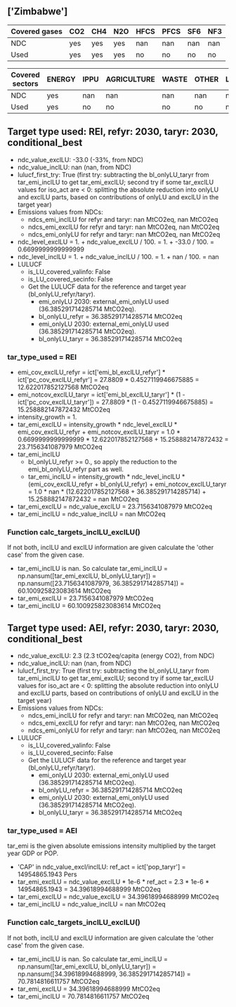 ## ['Zimbabwe']



| Covered gases | CO2 | CH4 | N2O | HFCS | PFCS | SF6 | NF3 |
| ---- | ---- | ---- | ---- | ---- | ---- | ---- | ----  |
| NDC | yes | yes | yes | nan | nan | nan | nan |
| Used | yes | yes | yes | no | no | no | no |

| Covered sectors | ENERGY | IPPU | AGRICULTURE | WASTE | OTHER | LULUCF |
| ---- | ---- | ---- | ---- | ---- | ---- | ----  |
| NDC | yes | nan | nan | nan | nan | nan |
| Used | yes | no | no | no | no | no |



## Target type used: REI, refyr: 2030, taryr: 2030, conditional_best
- ndc_value_exclLU: -33.0 (-33%, from NDC)
- ndc_value_inclLU: nan (nan, from NDC)
- lulucf_first_try: True
(first try: subtracting the bl_onlyLU_taryr from tar_emi_inclLU to get tar_emi_exclLU;
second try if some tar_exclLU values for iso_act are < 0: splitting the absolute reduction into onlyLU and exclLU parts, based on contributions of onlyLU and exclLU in the target year)
- Emissions values from NDCs:
  - ndcs_emi_inclLU for refyr and taryr: nan MtCO2eq, nan MtCO2eq
  - ndcs_emi_exclLU for refyr and taryr: nan MtCO2eq, nan MtCO2eq
  - ndcs_emi_onlyLU for refyr and taryr: nan MtCO2eq, nan MtCO2eq
- ndc_level_exclLU = 1. + ndc_value_exclLU / 100. = 1. + -33.0 / 100. = 0.6699999999999999
- ndc_level_inclLU = 1. + ndc_value_inclLU / 100. = 1. + nan / 100. = nan
- LULUCF
  - is_LU_covered_valinfo: False
  - is_LU_covered_secinfo: False
  - Get the LULUCF data for the reference and target year (bl_onlyLU_refyr/taryr).
    - emi_onlyLU 2030: external_emi_onlyLU used (36.385291714285714 MtCO2eq).
    - bl_onlyLU_refyr = 36.385291714285714 MtCO2eq
    - emi_onlyLU 2030: external_emi_onlyLU used (36.385291714285714 MtCO2eq).
    - bl_onlyLU_taryr = 36.385291714285714 MtCO2eq
### tar_type_used = REI
- emi_cov_exclLU_refyr = ict['emi_bl_exclLU_refyr'] * ict['pc_cov_exclLU_refyr'] = 27.8809 * 0.4527119946675885 = 12.622017852127568 MtCO2eq
- emi_notcov_exclLU_taryr = ict['emi_bl_exclLU_taryr'] * (1 - ict['pc_cov_exclLU_taryr']) = 27.8809 * (1 - 0.4527119946675885) = 15.258882147872432 MtCO2eq
- intensity_growth = 1.
- tar_emi_exclLU = intensity_growth * ndc_level_exclLU * emi_cov_exclLU_refyr + emi_notcov_exclLU_taryr = 1.0 * 0.6699999999999999 * 12.622017852127568 + 15.258882147872432 = 23.7156341087979 MtCO2eq
- tar_emi_inclLU
  - bl_onlyLU_refyr >= 0., so apply the reduction to the emi_bl_onlyLU_refyr part as well.
  - tar_emi_inclLU = intensity_growth * ndc_level_inclLU * (emi_cov_exclLU_refyr + bl_onlyLU_refyr) + emi_notcov_exclLU_taryr = 1.0 * nan * (12.622017852127568 + 36.385291714285714) + 15.258882147872432 = nan MtCO2eq
- tar_emi_exclLU = ndc_value_exclLU = 23.7156341087979 MtCO2eq
- tar_emi_inclLU = ndc_value_inclLU = nan MtCO2eq
### Function calc_targets_inclLU_exclLU()
If not both, inclLU and exclLU information are given calculate the 'other case' from the given case.
- tar_emi_inclLU is nan. So calculate tar_emi_inclLU = np.nansum([tar_emi_exclLU, bl_onlyLU_taryr]) = np.nansum([23.7156341087979, 36.385291714285714]) = 60.100925823083614 MtCO2eq
- tar_emi_exclLU = 23.7156341087979 MtCO2eq
- tar_emi_inclLU = 60.100925823083614 MtCO2eq



## Target type used: AEI, refyr: 2030, taryr: 2030, conditional_best
- ndc_value_exclLU: 2.3 (2.3 tCO2eq/capita (energy CO2), from NDC)
- ndc_value_inclLU: nan (nan, from NDC)
- lulucf_first_try: True
(first try: subtracting the bl_onlyLU_taryr from tar_emi_inclLU to get tar_emi_exclLU;
second try if some tar_exclLU values for iso_act are < 0: splitting the absolute reduction into onlyLU and exclLU parts, based on contributions of onlyLU and exclLU in the target year)
- Emissions values from NDCs:
  - ndcs_emi_inclLU for refyr and taryr: nan MtCO2eq, nan MtCO2eq
  - ndcs_emi_exclLU for refyr and taryr: nan MtCO2eq, nan MtCO2eq
  - ndcs_emi_onlyLU for refyr and taryr: nan MtCO2eq, nan MtCO2eq
- LULUCF
  - is_LU_covered_valinfo: False
  - is_LU_covered_secinfo: False
  - Get the LULUCF data for the reference and target year (bl_onlyLU_refyr/taryr).
    - emi_onlyLU 2030: external_emi_onlyLU used (36.385291714285714 MtCO2eq).
    - bl_onlyLU_refyr = 36.385291714285714 MtCO2eq
    - emi_onlyLU 2030: external_emi_onlyLU used (36.385291714285714 MtCO2eq).
    - bl_onlyLU_taryr = 36.385291714285714 MtCO2eq
### tar_type_used = AEI
tar_emi is the given absolute emissions intensity multiplied by the target year GDP or POP.
- 'CAP' in ndc_value_excl/inclLU: ref_act = ict['pop_taryr'] = 14954865.1943 Pers
- tar_emi_exclLU = ndc_value_exclLU * 1e-6 * ref_act = 2.3 * 1e-6 * 14954865.1943 = 34.39618994688999 MtCO2eq
- tar_emi_exclLU = ndc_value_exclLU = 34.39618994688999 MtCO2eq
- tar_emi_inclLU = ndc_value_inclLU = nan MtCO2eq
### Function calc_targets_inclLU_exclLU()
If not both, inclLU and exclLU information are given calculate the 'other case' from the given case.
- tar_emi_inclLU is nan. So calculate tar_emi_inclLU = np.nansum([tar_emi_exclLU, bl_onlyLU_taryr]) = np.nansum([34.39618994688999, 36.385291714285714]) = 70.7814816611757 MtCO2eq
- tar_emi_exclLU = 34.39618994688999 MtCO2eq
- tar_emi_inclLU = 70.7814816611757 MtCO2eq